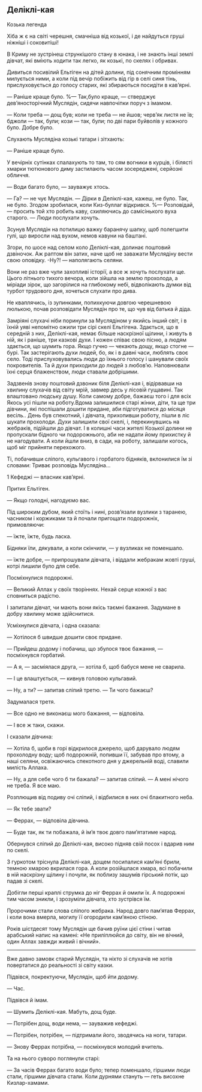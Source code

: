 ## Деліклі-кая

Козька легенда
Хіба ж є на світі черешня, смачніша від козької, і де найдуться груші ніжніші і соковитіші!
В Криму не зустрінеш стрункішого стану в юнака, і не знають інші землі дівчат, які вміють ходити так легко, як козькі, по скелях і обривах.
Дивиться посивілий Ельтіген на дітей долини, під сонячним промінням милується ними, а коли під вечір побіжить від гір в селі синя тінь, прислуховується до голосу старих, які збираються посидіти в кав’ярні.
— Раніше краще було.
%— Так,було краще, — стверджує дев’яносторічний Муслядін, сидячи навпочіпки поруч з імамом.
— Коли треба — дощ був; коли не треба — не йшов; черв’як листя не їв; бджоли — так, були; кози — так, були; по дві пари буйволів у кожного було.
Добре було.
Слухають Муслядіна козькі татари і зітхають:
— Раніше краще було.
У вечірніх сутінках спалахують то там, то сям вогники в курців, і білясті хмарки тютюнового диму застилають часом зосереджені, серйозні обличчя.
— Води багато було, — зауважує хтось.
— Га? — не чує Муслядін. — Дірки в Деліклі-кая, кажеш, не було.
Так, не було.
Згодом зробилася, коли Киз-буллаг відкрився.
%— Розповідай, — просить той хто робить каву, схиляючись до самісінького вуха старого. — Люди послухати хочуть.
Зсунув Муслядін на потилицю важку баранячу шапку, щоб полегшити гулі, що виросли над вухом, немов кавуни на баштані.
Згори, по шосе над селом коло Деліклі-кая, долинає поштовий дзвіночок.
Аж раптом він затих, наче щоб не заважати Муслядіну вести свою оповідку.
-Ну?! — наполягають селяни.
Вони не раз вже чули захопливі історії, а все ж хочуть послухати ще.
Цього літнього тихого вечора, коли зійшла на землю прохолода, а міріади зірок, що загорілися на глибокому небі, відволікають думки від турбот трудового дня, хочеться слухати про дива.
Не кваплячись, із зупинками, попихкуючи довгою черешневою люлькою, почав розповідати Муслядін про те, що чув від батька й діда.
Замріяні слухачі ніби поринули за Муслядіном у якийсь інший світ, і в їхній уяві непомітно ожили три сірі скелі Ельтігена.
Здається, що в середній з них, Деліклі-кая, немає більше наскрізної щілини, і живуть в ній, як і раніше, три казкові духи.
І кожен співає свою пісню, а людям здається, що шумить гора.
Якщо гучно — чекають дощу, якщо стогне — бурі.
Так застерігають духи людей, бо, як і в давні часи, люблять своє село.
Тоді прислуховувались люди до їхнього голосу і шанували своїх покровителів.
Та й духи приходили до людей з любов’ю.
Наповнювали їхні серця блаженством, люди ставали добрішими.
Задзвенів знову поштовий дзвоник біля Деліклі-кая і, відірвавши на хвилину слухачів від світу мрій, завмер десь у лісовій гущавині.
Так влаштовано людську душу.
Коли самому добре, бажаєш того і для всіх
Якось усі пішли на роботу.Вдома залишилися старі жінки, діти, та ще три дівчини, які поспішали дошити придане, аби підготуватися до місяця весіль..
День був спекотний, і дівчата, прихопивши роботу, пішли в ліс шукати прохолоди.
Духи залишили свої скелі, і, перекинувшись на жебраків, підійшли до дівчат.
І в колишні часи жителі Козької долини не пропускали бідного чи подорожнього, аби не надати йому прихистку й не нагодувати.
А коли йшли вниз, в сади, на роботу, залишали когось, щоб міг прийняти перехожого.

Ті, побачивши сліпого, кульгавого і горбатого бідняків, вклонилися їм зі словами:
Триває розповідь Муслядіна...

1 Кефеджі — власник кав’ярні.

Притих Ельтіген.


— Якщо голодні, нагодуємо вас.

Під широким дубом, який стоїть і нині, розв’язали вузлики з таранею, часником і коржиками та й почали пригощати подорожніх, примовляючи:

— їжте, їжте, будь ласка.

Бідняки їли, дякували, а коли скінчили, — у вузликах не поменшало.

— їжте добре, — припрошували дівчата, і віддали жебракам жовті груші, котрі лишили було для себе.

Посміхнулися подорожні.

— Великий Аллах у своїх творіннях.
Нехай серце кожної з вас сповниться радістю.

І запитали дівчат, чи мають вони якісь таємні бажання.
Задумане в добру хвилину може здійснитися.

Усміхнулися дівчата, і одна сказала:

— Хотілося б швидше дошити своє придане.

— Прийдеш додому і побачиш, що збулося твоє бажання, — посміхнувся горбатий.

— А я, — засміялася друга, — хотіла б, щоб бабуся мене не сварила.

— І це влаштується, — кивнув головою кульгавий.

— Ну, а ти? — запитав сліпий третю. — Ти чого бажаєш?

Задумалася третя.

— Все одно не виконаєш мого бажання, — відповіла.

— І все ж таки, скажи.

І сказали дівчина:

— Хотіла б, щоби в горі відкрилося джерело, щоб дарувало людям прохолодну воду; щоб подорожній, попивши її, забував про втому, а наші селяни, освіжаючись спекотного дня у джерельній воді, славили милість Аллаха.

— Ну, а для себе чого б ти бажала? — запитав сліпий. — А мені нічого не треба.
Я все маю.

Розплющив від подиву очі сліпий, і відбилися в них очі блакитного неба.

— Як тебе звати?

— Феррах, — відповіла дівчина.

— Буде так, як ти побажала, й ім’я твоє довго пам’ятатиме народ.

Обернувся сліпий до Деліклі-кая, високо підняв свій посох і вдарив ним по скелі.

З гуркотом тріснула Деліклі-кая, дощем посипалися кам’яні брили, темною хмарою вкрилася гора.
А коли розійшлася хмара, всі побачили в ній наскрізну щілину і почули, як поблизу зашумів гірський потік, що падав зі скелі.

Добігли перші краплі струмка до ніг Феррах й омили їх.
А подорожні тим часом зникли, і зрозуміли дівчата, хто зустрівся їм.

Пророчими стали слова сліпого жебрака.
Народ довго пам’ятав Феррах, і коли вона вмерла, могилу її огородили кам’яною стіною.

Років шістдесят тому Муслядін ще бачив руїни цієї стіни і читав арабський напис на камені: «Не приліплюйся до світу, він не вічний, один Аллах завжди живий і вічний».

* * *

Вже давно замовк старий Муслядін, та ніхто зі слухачів не хотів повертатися до реальності зі світу казки.

Підвівся, покректуючи, Муслядін, щоб йти додому.

— Час.

Підвівся й імам.

— Шумить Деліклі-кая.
Мабуть, дощ буде.

— Потрібен дощ, води нема, — зауважив кефеджі.

— Потрібен, потрібен, — підтримали його, зводячись на ноги, татари.

— Знову Феррах потрібна, — посміхнувся молодий вчитель.

Та на нього суворо поглянули старі:

— За часів Феррах багато води було; тепер поменшало, гіршими люди стали, гіршими дівчата стали.
Коли дурнями стануть — геть висохне Кизлар-хамами.
